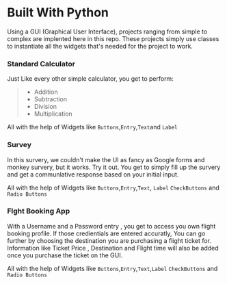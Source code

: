 # Built With Python

Using a GUI (Graphical User Interface), projects ranging from simple to complex are implented here in this repo. These projects simply use classes to instantiate all the widgets that's needed for the project to work.

### Standard Calculator

Just Like every other simple calculator, you get to perform:
> - Addition
> - Subtraction
> - Division
> - Multiplication

All with the help of Widgets like `Buttons`,`Entry`,`Text`and `Label`


### Survey
In this survery, we couldn't make the UI as fancy as Google forms and monkey survery, but it works.
Try it out. You get to simply fill up the survery and get a communlative response based on your initial input.

All with the help of Widgets like `Buttons`,`Entry`,`Text`, `Label` `CheckButtons` and  `Radio Buttons`


### Flght Booking App
With a Username and a Password entry , you get to access you own flight booking profile.
If those credientials are entered accuratly, You can go further by choosing the destination you are purchasing a
flight ticket for. Information like Ticket Price , Destination and Flight time will also be added once you 
purchase the ticket on the GUI.

All with the help of Widgets like `Buttons`,`Entry`,`Text`,`Label` `CheckButtons` and  `Radio Buttons`



